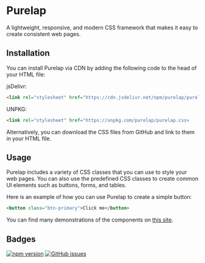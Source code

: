 # Purelap
A lightweight, responsive, and modern CSS framework that makes it easy to create consistent web pages.

## Installation
You can install Purelap via CDN by adding the following code to the head of your HTML file:

jsDelivr:
```html
<link rel="stylesheet" href="https://cdn.jsdelivr.net/npm/purelap/purelap.min.css">
```

UNPKG:
```html
<link rel="stylesheet" href="https://unpkg.com/purelap/purelap.css>
```

Alternatively, you can download the CSS files from GitHub and link to them in your HTML file.

## Usage
Purelap includes a variety of CSS classes that you can use to style your web pages. You can also use the predefined CSS classes to create common UI elements such as buttons, forms, and tables.

Here is an example of how you can use Purelap to create a simple button:

```html
<button class="btn-primary">Click me</button>
```

You can find many demonstrations of the components on [this site](https://secton.eu.org/purelapexamples).

## Badges

[![npm version](https://badge.fury.io/js/purelap.svg)](https://badge.fury.io/js/purelap)
[![GitHub issues](https://img.shields.io/github/issues/KneesDev/PurelapCSS)](https://github.com/KneesDev/PurelapCSS/issues)
